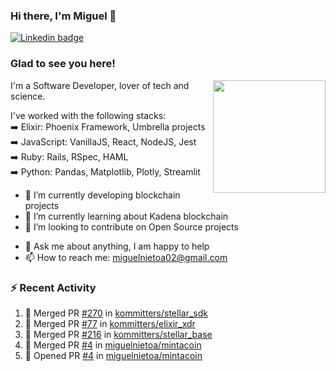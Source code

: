### Hi there, I'm Miguel 👋

<a href="https://linkedin.com/in/miguelnietoa/" target="_blank" rel="noopener noreferrer">
  <img src="https://img.shields.io/badge/-LinkedIn-0e76a8?style=flat-square&logo=Linkedin&logoColor=white" alt="Linkedin badge">
</a>
<!-- [![Website Badge](https://img.shields.io/badge/Website-3b5998?style=flat-square&logo=google-chrome&logoColor=white)](#notavailablenow#) 

<img src="https://i.imgur.com/tbrLrt5.gif" width=400 alt="Coding GIF" align="right"/>
-->


### Glad to see you here!
<a href="https://github.com/miguelnietoa"><img src="https://github-readme-stats.vercel.app/api?username=miguelnietoa&show_icons=true&hide_border=true&count_private=true&include_all_commits=true&theme=tokyonight" height="180em" align="right"/></a>
I'm a Software Developer, lover of tech and science. 

I've worked with the following stacks:\
➡️ Elixir: Phoenix Framework, Umbrella projects\
➡️ JavaScript: VanillaJS, React, NodeJS, Jest\
➡️ Ruby: Rails, RSpec, HAML\
➡️ Python: Pandas, Matplotlib, Plotly, Streamlit

- 🔭 I’m currently developing blockchain projects
- 🌱 I’m currently learning about Kadena blockchain
- 👯 I’m looking to contribute on Open Source projects
<!-- 
- 😄 I just finished a Machine Learning course! 
- 🤔 I’m looking for help with ...
-->
- 💬 Ask me about anything, I am happy to help
- 📫 How to reach me: miguelnietoa02@gmail.com


### ⚡ Recent Activity

<!--START_SECTION:activity-->
1. 🎉 Merged PR [#270](https://github.com/kommitters/stellar_sdk/pull/270) in [kommitters/stellar_sdk](https://github.com/kommitters/stellar_sdk)
2. 🎉 Merged PR [#77](https://github.com/kommitters/elixir_xdr/pull/77) in [kommitters/elixir_xdr](https://github.com/kommitters/elixir_xdr)
3. 🎉 Merged PR [#216](https://github.com/kommitters/stellar_base/pull/216) in [kommitters/stellar_base](https://github.com/kommitters/stellar_base)
4. 🎉 Merged PR [#4](https://github.com/miguelnietoa/mintacoin/pull/4) in [miguelnietoa/mintacoin](https://github.com/miguelnietoa/mintacoin)
5. 💪 Opened PR [#4](https://github.com/miguelnietoa/mintacoin/pull/4) in [miguelnietoa/mintacoin](https://github.com/miguelnietoa/mintacoin)
<!--END_SECTION:activity-->
